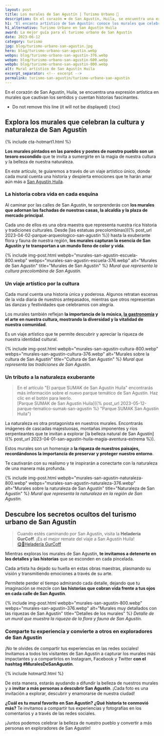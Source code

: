```yaml
---
layout: post
title: Los murales de San Agustín | Turismo Urbano 📸
description: En el corazón ❤️ de San Agustín, Huila, se encuentra una expresión artística en murales que cautivan los sentidos y cuentan historias fascinantes 👨‍🎨
h1: "El encanto artístico de San Agustín: conoce los murales que celebran nuestra cultura y naturaleza"
h1_alternativo: Turismo Urbano en San Agustín Huila
award: La mejor guía para el turismo urbano de San Agustín
date: 2023-06-12
category: turismo
jpg: blog/turismo-urbano-san-agustin.jpg
hero: blog/turismo-urbano-san-agustin.webp
webps: blog/turismo-urbano-san-agustin-376.webp
webpm: blog/turismo-urbano-san-agustin-600.webp
webpb: blog/turismo-urbano-san-agustin-800.webp
alt: Mural artístico de San Agustín Huila
excerpt_separator: <!-- excerpt -->
permalink: turismo-san-agustin/turismo-urbano-san-agustin
---
```

En el corazón de San Agustín, Huila, se encuentra una expresión artística en murales que cautivan los sentidos y cuentan historias fascinantes.
<!-- excerpt -->

* Do not remove this line (it will not be displayed)
{:toc}

## Explora los murales que celebran la cultura y naturaleza de San Agustín

{% include cta-hotmart1.html %}

**Los murales pintados en las paredes y postes de nuestro pueblo son un tesoro escondido** que te invita a sumergirte en la magia de nuestra cultura y la belleza de nuestra naturaleza.

En este artículo, te guiaremos a través de un viaje artístico único, donde cada mural cuenta una historia y despierta emociones que te harán amar aún más a [San Agustín Huila](/).

### La historia cobra vida en cada esquina

Al caminar por las calles de San Agustín, te sorprenderás con **los murales que adornan las fachadas de nuestras casas, la alcaldía y la plaza de mercado principal**.

Cada uno de ellos es una obra maestra que representa nuestra rica historia y tradiciones culturales. Desde [las estatuas precolombinas]({% post_url 2023-04-02-parque-arqueologico-san-agustin %}) hasta la exuberante flora y fauna de nuestra región, **los murales capturan la esencia de San Agustín y te transportan a un mundo lleno de color y vida**.

{% include img-post.html webpb="murales-san-agustin-escuela-800.webp" webps="murales-san-agustin-escuela-376.webp" alt="Murales de San Agustín" title="Murales de San Agustín" %}
*Mural que representa la cultura precolombina de San Agustín.*

### Un viaje artístico por la cultura

Cada mural cuenta una historia única y poderosa. Algunos retratan escenas de la vida diaria de nuestros antepasados, mientras que otros representan las danzas y festividades que celebramos con alegría.

Los murales también reflejan **la importancia de la música, [la gastronomía]({{'restaurantes-san-agustin'|relative_url}}) y el arte en nuestra cultura, mostrando la diversidad y la vitalidad de nuestra comunidad**.

Es un viaje artístico que te permite descubrir y apreciar la riqueza de nuestra identidad cultural.

{% include img-post.html webpb="murales-san-agustin-cultura-800.webp" webps="murales-san-agustin-cultura-376.webp" alt="Murales sobre la cultura de San Agustín" title="Cultura de San Agustín" %}
*Mural que representa las tradiciones de San Agustín.*

### Un tributo a la naturaleza exuberante

>En el artículo "El parque SUMAK de San Agustín Huila" encontrarás más información sobre el nuevo parque temático de San Agustín. Haz clic en el botón para leerlo.  
[Parque SUMAK de San Agustín Huila]({% post_url 2023-05-12-parque-tematico-sumak-san-agustin %} "Parque SUMAK San Agustín Huila")

La naturaleza es otra protagonista en nuestros murales. Encontrarás imágenes de cascadas majestuosas, montañas imponentes y ríos serpenteantes que te invitan a explorar [la belleza natural de San Agustín]({% post_url 2023-04-01-san-agustin-huila-magia-aventura-extrema %}).

Estos murales son un homenaje a **la riqueza de nuestros paisajes, recordándonos la importancia de preservar y proteger nuestro entorno**.

Te cautivarán con su realismo y te inspirarán a conectarte con la naturaleza de una manera más profunda.

{% include img-post.html webpb="murales-san-agustin-naturaleza-800.webp" webps="murales-san-agustin-naturaleza-376.webp" alt="Murales sobre la naturaleza de San Agustín" title="Naturaleza de San Agustín" %}
*Mural que representa la naturaleza en la región de San Agustín.*

## Descubre los secretos ocultos del turismo urbano de San Agustín

>Cuando estés caminando por San Agustín, visita la **Heladería GurCoff**. ¡Es el mejor remate del viaje a San Agustín Huila!  
[😋🍦Heladería GurCoff](https://gurcoff.com)

Mientras exploras los murales de San Agustín, **te invitamos a detenerte en los detalles y las historias** que se esconden en cada pincelada.

Cada artista ha dejado su huella en estas obras maestras, plasmando su visión y transmitiendo emociones a través de su arte.

Permítete perder el tiempo admirando cada detalle, dejando que tu imaginación se mezcle con **las historias que cobran vida frente a tus ojos en cada calle de San Agustín**.

{% include img-post.html webpb="murales-san-agustin-800.webp" webps="murales-san-agustin-376.webp" alt="Murales muy detallados con las riquezas de San Agustín" title="Detalles de los murales" %}
*Detalle de un mural que muestra la riqueza de la flora y fauna de San Agustín.*

### Comparte tu experiencia y convierte a otros en exploradores de San Agustín

¡No te olvides de compartir tus experiencias en las redes sociales! Invitamos a todos los visitantes de San Agustín a capturar los murales más impactantes y a compartirlos en Instagram, Facebook y Twitter **con el hashtag #MuralesDeSanAgustín**.

{% include hotmart2.html %}

De esta manera, estarás ayudando a difundir la belleza de nuestros murales y a **invitar a más personas a descubrir San Agustín**. ¡Cada foto es una invitación a explorar, descubrir y enamorarse de nuestra ciudad!

**¿Cuál es tu mural favorito en San Agustín? ¿Qué historia te conmovió más?** Te invitamos a compartir tus experiencias y fotografías en los comentarios y a través de las redes sociales.

¡Juntos podemos celebrar la belleza de nuestro pueblo y convertir a más personas en exploradores de San Agustín!
